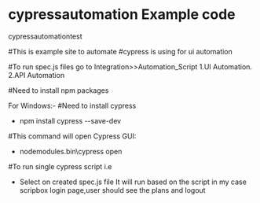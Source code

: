 # cypressautomation Example code
cypressautomationtest


#This is example site to automate
#cypress is using for ui automation


#To run spec.js files go to Integration>>Automation_Script
1.UI Automation.
2.API Automation 

#Need to install npm packages

For Windows:-
#Need to install cypress
- npm install cypress --save-dev

#This command will open Cypress GUI:
- nodemodules\.bin\cypress open

#To run single cypress script i.e 
- Select on created spec.js file
It will run based on the script in my case scripbox login page,user should see the plans and logout 
